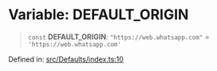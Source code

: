 # Variable: DEFAULT\_ORIGIN

> `const` **DEFAULT\_ORIGIN**: `"https://web.whatsapp.com"` = `'https://web.whatsapp.com'`

Defined in: [src/Defaults/index.ts:10](https://github.com/Fokusdotid/Baileys/blob/d7495b24bcd136e35724329fba661cfcc0bc8eed/src/Defaults/index.ts#L10)
